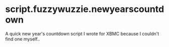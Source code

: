 script.fuzzywuzzie.newyearscountdown
====================================

A quick new year's countdown script I wrote for XBMC because I couldn't find one myself..

